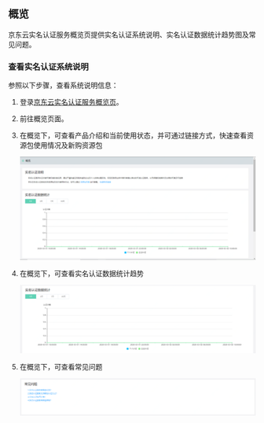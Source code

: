## **概览**

京东云实名认证服务概览页提供实名认证系统说明、实名认证数据统计趋势图及常见问题。

### **查看实名认证系统说明**

参照以下步骤，查看系统说明信息：

1. 登录[京东云实名认证服务概览页](https://cloudauth-console.jdcloud.com/auth )。

2. 前往概览页面。

3. 在概览下，可查看产品介绍和当前使用状态，并可通过链接方式，快速查看资源包使用情况及新购资源包

   ![概览页.png](/image/Real-name-Authentication/概览页.png)
   
5. 在概览下，可查看实名认证数据统计趋势

   ![实名认证统计数据.png](/image/Real-name-Authentication/实名认证统计数据.png)

6. 在概览下，可查看常见问题

   ![常见问题.png](/image/Real-name-Authentication/常见问题.png)

